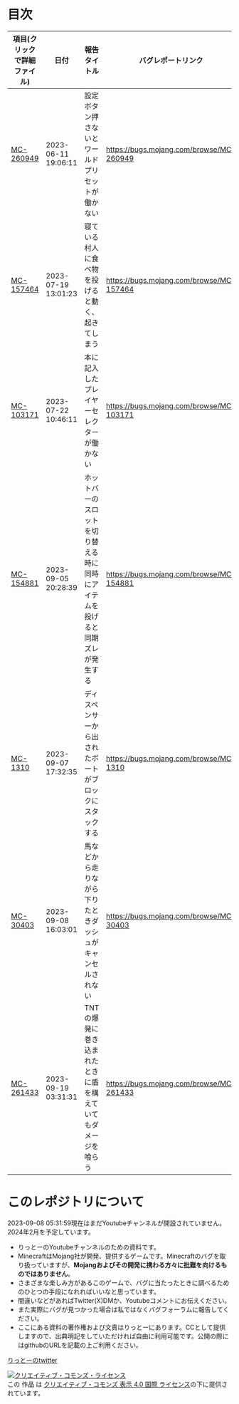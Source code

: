 # 目次
|項目(クリックで詳細ファイル)|日付|報告タイトル|バグレポートリンク|動画リンク|
|--|--|--|--|--|
|[MC-260949](bugs/260949/main.md)|2023-06-11 19:06:11|設定ボタン押さないとワールドプリセットが働かない|https://bugs.mojang.com/browse/MC-260949|未定|
|[MC-157464](bugs/157464/main.md)|2023-07-19 13:01:23|寝ている村人に食べ物を投げると動く、起きてしまう|https://bugs.mojang.com/browse/MC-157464|準備中|
|[MC-103171](bugs/103171/main.md)|2023-07-22 10:46:11|本に記入したプレイヤーセレクターが働かない|https://bugs.mojang.com/browse/MC-103171|準備中|
|[MC-154881](bugs/154881/main.md)|2023-09-05 20:28:39|ホットバーのスロットを切り替える時に同時にアイテムを投げると同期ズレが発生する|https://bugs.mojang.com/browse/MC-154881|準備中|
|[MC-1310](bugs/1310/main.md)|2023-09-07 17:32:35|ディスペンサーから出されたボートがブロックにスタックする|https://bugs.mojang.com/browse/MC-1310|準備中|
|[MC-30403](bugs/30403/main.md)|2023-09-08 16:03:01|馬などから走りながら下りたときダッシュがキャンセルされない|https://bugs.mojang.com/browse/MC-30403|未定|
|[MC-261433](bugs/261433/main.md)|2023-09-19 03:31:31|TNTの爆発に巻き込まれたときに盾を構えていてもダメージを喰らう|https://bugs.mojang.com/browse/MC-261433|準備中|

# このレポジトリについて
2023-09-08 05:31:59現在はまだYoutubeチャンネルが開設されていません。2024年2月を予定しています。
-   りっとーのYoutubeチャンネルのための資料です。
-   MinecraftはMojang社が開発、提供するゲームです。Minecraftのバグを取り扱っていますが、**Mojangおよびその開発に携わる方々に批難を向けるものではありません**。
-   さまざまな楽しみ方があるこのゲームで、バグに当たったときに調べるためのひとつの手段になれればいいなと思っています。
-   間違いなどがあればTwitter(X)DMか、Youtubeコメントにお伝えください。
-   また実際にバグが見つかった場合は私ではなくバグフォーラムに報告してください。
-   ここにある資料の著作権および文責はりっとーにあります。CCとして提供しますので、出典明記をしていただければ自由に利用可能です。公開の際にはgithubのURLを記載の上ご利用ください。

[りっとーのtwitter](https://twitter.com/lit_to_)


<a rel="license" href="http://creativecommons.org/licenses/by/4.0/"><img alt="クリエイティブ・コモンズ・ライセンス" style="border-width:0" src="https://i.creativecommons.org/l/by/4.0/88x31.png" /></a><br />この 作品 は <a rel="license" href="http://creativecommons.org/licenses/by/4.0/">クリエイティブ・コモンズ 表示 4.0 国際 ライセンス</a>の下に提供されています。